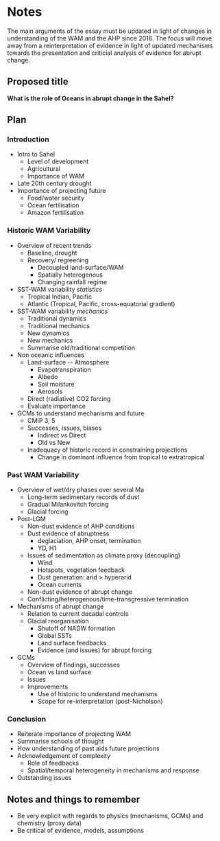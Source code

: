 # Notes
The main arguments of the essay must be updated in light of changes in understanding of the WAM and the AHP since 2016.
The focus will move away from a reinterpretation of evidence in light of updated mechanisms towards the presentation and criticial analysis of evidence for abrupt change.
## Proposed title
**What is the role of Oceans in abrupt change in the Sahel?**

## Plan
### Introduction
- Intro to Sahel
    - Level of development
    - Agricultural
    - Importance of WAM
- Late 20th century drought
- Importance of projecting future
    - Food/water security
    - Ocean fertilisation
    - Amazon fertilisation

### Historic WAM Variability
- Overview of recent trends
    - Baseline, drought
    - Recovery/ regreening
        - Decoupled land-surface/WAM
        - Spatially heterogenous
        - Changing rainfall regime  
- SST-WAM variability *statistics*
    - Tropical Indian, Pacific
    - Atlantic (Tropical, Pacific, cross-equatorial gradient) 
- SST-WAM variability *mechanics*
    - Traditional dynamics 
    - Traditional mechanics
    - New dynamics
    - New mechanics
    - Summarise old/traditional competition
- Non oceanic influences
    - Land-surface -- Atmosphere
        - Evapotranspiration
        - Albedo
        - Soil moisture
        - Aerosols
    - Direct (radiative) CO2 forcing
    - Evaluate importance
- GCMs to understand mechanisms and future 
    - CMIP 3, 5
    - Successes, issues, biases
        - Indirect vs Direct
        - Old vs New
    - Inadequacy of historic record in constraining projections
        - Change in dominant influence from tropical to extratropical

### Past WAM Variability
- Overview of wet/dry phases over several Ma
    - Long-term sedimentary records of dust
    - Gradual Milankovitch forcing
    - Glacial forcing
- Post-LGM
    - Non-dust evidence of AHP conditions
    - Dust evidence of abruptness
        - deglaciation, AHP onset, termination
        - YD, H1
    - Issues of sedimentation as climate proxy (decoupling)
        - Wind
        - Hotspots, vegetation feedback
        - Dust generation: arid > hyperarid
        - Ocean currents
    - Non-dust evidence of abrupt change
    - Conflicting/heterogenous/time-transgressive termination
- Mechanisms of abrupt change
    - Relation to current decadal controls
    - Glacial reorganisation
        - Shutoff of NADW formation
        - Global SSTs
        - Land surface feedbacks
        - Evidence (and issues) for abrupt forcing
- GCMs
    - Overview of findings, successes
    - Ocean vs land surface
    - Issues
    - Improvements
        - Use of historic to understand mechanisms
        - Scope for re-interpretation (post-Nicholson)

### Conclusion
- Reiterate importance of projecting WAM
- Summarise schools of thought
- How understanding of past aids future projections
- Acknowledgement of complexity
    - Role of feedbacks
    - Spatial/temporal heterogeneity in mechanisms and response
- Outstanding issues

## Notes and things to remember
- Be very explicit with regards to physics (mechanisms, GCMs) and chemistry (proxy data)
- Be critical of evidence, models, assumptions
